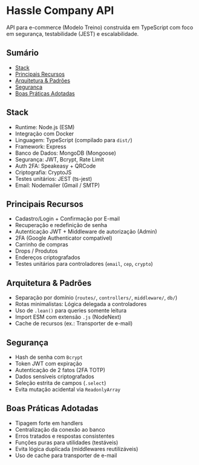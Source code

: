 # Hassle Company API

API para e-commerce (Modelo Treino) construída em TypeScript com foco em segurança, testabilidade (JEST) e escalabilidade.

## Sumário
- [Stack](#stack)
- [Principais Recursos](#principais-recursos)
- [Arquitetura & Padrões](#arquitetura--padrões)
- [Segurança](#segurança)
- [Boas Práticas Adotadas](#boas-práticas-adotadas)

## Stack
- Runtime: Node.js (ESM)
- Integração com Docker
- Linguagem: TypeScript (compilado para `dist/`)
- Framework: Express
- Banco de Dados: MongoDB (Mongoose)
- Segurança: JWT, Bcrypt, Rate Limit
- Auth 2FA: Speakeasy + QRCode
- Criptografia: CryptoJS
- Testes unitários: JEST (ts-jest)
- Email: Nodemailer (Gmail / SMTP)

## Principais Recursos
- Cadastro/Login + Confirmação por E-mail
- Recuperação e redefinição de senha
- Autenticação JWT + Middleware de autorização (Admin)
- 2FA (Google Authenticator compatível)
- Carrinho de compras
- Drops / Produtos
- Endereços criptografados
- Testes unitários para controladores (`email`, `cep`, `crypto`)

## Arquitetura & Padrões
- Separação por domínio (`routes/`, `controllers/`, `middleware/`, `db/`)
- Rotas minimalistas: Lógica delegada a controladores
- Uso de `.lean()` para queries somente leitura
- Import ESM com extensão `.js` (NodeNext)
- Cache de recursos (ex.: Transporter de e-mail)

## Segurança
- Hash de senha com `Bcrypt`
- Token JWT com expiração
- Autenticação de 2 fatos (2FA TOTP)
- Dados sensíveis criptografados
- Seleção estrita de campos (`.select`)
- Evita mutação acidental via `ReadonlyArray`

## Boas Práticas Adotadas
- Tipagem forte em handlers
- Centralização da conexão ao banco
- Erros tratados e respostas consistentes
- Funções puras para utilidades (testáveis)
- Evita lógica duplicada (middlewares reutilizáveis)
- Uso de cache para transporter de e-mail